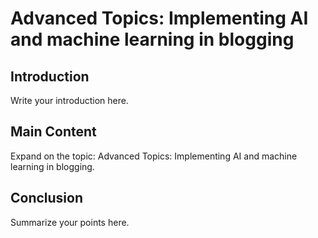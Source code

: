 # Advanced Topics: Implementing AI and machine learning in blogging

## Introduction

Write your introduction here.

## Main Content

Expand on the topic: Advanced Topics: Implementing AI and machine learning in blogging.

## Conclusion

Summarize your points here.